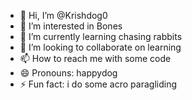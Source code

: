 - 👋 Hi, I’m @Krishdog0
- 👀 I’m interested in Bones
- 🌱 I’m currently learning chasing rabbits
- 💞️ I’m looking to collaborate on learning
- 📫 How to reach me with some code
- 😄 Pronouns: happydog
- ⚡ Fun fact: i do some acro paragliding 

<!---
Krishdog0/Krishdog0 is a ✨ special ✨ repository because its `README.md` (this file) appears on your GitHub profile.
You can click the Preview link to take a look at your changes.
--->
